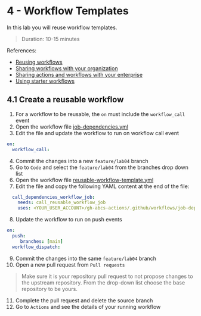 # 4 - Workflow Templates
In this lab you will reuse workflow templates.
> Duration: 10-15 minutes

References:
- [Reusing workflows](https://docs.github.com/en/actions/using-workflows/reusing-workflows)
- [Sharing workflows with your organization](https://docs.github.com/en/actions/using-workflows/sharing-workflows-secrets-and-runners-with-your-organization)
- [Sharing actions and workflows with your enterprise](https://docs.github.com/en/enterprise-cloud@latest/actions/creating-actions/sharing-actions-and-workflows-with-your-enterprise)
- [Using starter workflows](https://docs.github.com/en/actions/using-workflows/advanced-workflow-features#using-starter-workflows)

## 4.1 Create a reusable workflow

1. For a workflow to be reusable, the `on` must include the `workflow_call` event
2. Open the workflow file [job-dependencies.yml](/.github/workflows/job-dependencies.yml)
3. Edit the file and update the workflow to run on workflow call event
```YAML
on:
  workflow_call:
```
4. Commit the changes into a new `feature/lab04` branch
5. Go to `Code` and select the `feature/lab04` from the branches drop down list
6. Open the workflow file [reusable-workflow-template.yml](/.github/workflows/reusable-workflow-template.yml)
7. Edit the file and copy the following YAML content at the end of the file:
```YAML
  call_dependencies_workflow_job:
    needs: call_reusable_workflow_job
    uses: <YOUR_USER_ACCOUNT>/gh-abcs-actions/.github/workflows/job-dependencies.yml@main
```
8. Update the workflow to run on push events
```YAML
on:
  push:
     branches: [main]
  workflow_dispatch:    
```
9. Commit the changes into the same `feature/lab04` branch
10. Open a new pull request from `Pull requests`
> Make sure it is your repository pull request to not propose changes to the upstream repository. From the drop-down list choose the base repository to be yours.
11. Complete the pull request and delete the source branch
12. Go to `Actions` and see the details of your running workflow
